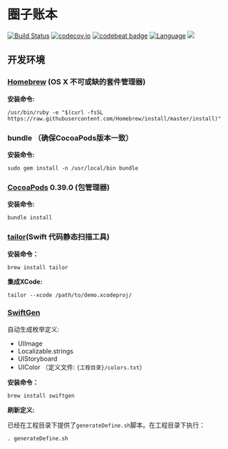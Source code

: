 # 圈子账本
[![Build Status](https://travis-ci.org/yuhuajun100/CavyLifeBand2.svg)](https://travis-ci.org/yuhuajun100/CavyLifeBand2)
[![codecov.io](https://codecov.io/github/bay2/CavyLifeBand2/coverage.svg?branch=master)](https://codecov.io/github/bay2/CavyLifeBand2)
[![codebeat badge](https://codebeat.co/badges/9499764a-e85f-49ba-800f-ca4fcae2ce88)](https://codebeat.co/projects/github-com-bay2-cavylifeband2)
[![Language](https://img.shields.io/badge/swift-2.2-orange.svg)](http://swift.org)
![](https://img.shields.io/badge/Supporting-iOS8.0+-orange.svg)

## 开发环境

### [Homebrew](http://brew.sh/index_zh-cn.html) (OS X 不可或缺的套件管理器)
**安装命令:**

```
/usr/bin/ruby -e "$(curl -fsSL https://raw.githubusercontent.com/Homebrew/install/master/install)"
```
### bundle （确保CocoaPods版本一致）
**安装命令:**
 ```
sudo gem install -n /usr/local/bin bundle
 ```

### [CocoaPods](http://guides.cocoapods.org/using/getting-started.html#installation) 0.39.0 (包管理器)

**安装命令:**
```
bundle install
```
### [tailor](https://github.com/sleekbyte/tailor)(Swift 代码静态扫描工具)
**安装命令：**
```
brew install tailor
```
**集成XCode:**
```
tailor --xcode /path/to/demo.xcodeproj/
```

### [SwiftGen](https://github.com/AliSoftware/SwiftGen)

自动生成枚举定义:
- UIImage
- Localizable.strings
- UIStoryboard
- UIColor （定义文件: `{工程目录}/colors.txt`）

**安装命令：**
```
brew install swiftgen
```

**刷新定义:**

已经在工程目录下提供了`generateDefine.sh`脚本。在工程目录下执行：
```
. generateDefine.sh
```

